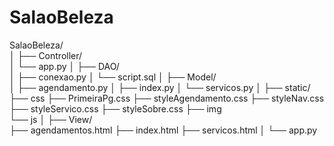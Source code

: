 # SalaoBeleza

SalaoBeleza/             
│
├── Controller/            
│   └── app.py
│
├── DAO/            
│   ├── conexao.py
│   └── script.sql
│
├── Model/  
│   ├── agendamento.py
│   ├── index.py
│   └── servicos.py
│
├── static/                  
    ├── css
        ├── PrimeiraPg.css
        ├── styleAgendamento.css
        ├── styleNav.css
        ├── styleServico.css
        ├── styleSobre.css
    ├── img  
    └── js
│
├── View/            
        ├── agendamentos.html
        ├── index.html
        ├── servicos.html
│
└── app.py
